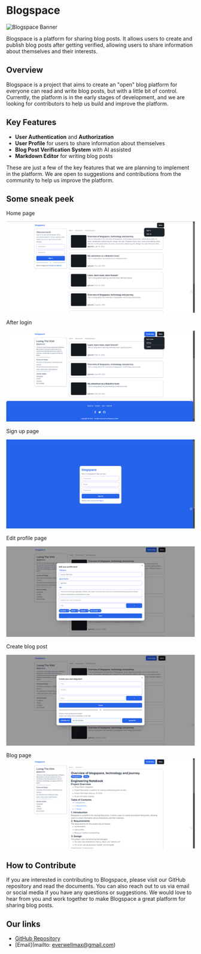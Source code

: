# Blogspace

![Blogspace Banner](/images/blogspace-banner.png)

Blogspace is a platform for sharing blog posts. It allows users to create and publish blog posts after getting verified, allowing users to share information about themselves and their interests.

## Overview

Blogspace is a project that aims to create an "open" blog platform for everyone can read and write blog posts, but with a little bit of control. Currently, the platform is in the early stages of development, and we are looking for contributors to help us build and improve the platform. 

## Key Features

- **User Authentication** and **Authorization**
- **User Profile** for users to share information about themselves
- **Blog Post Verification System** with AI assisted
- **Markdown Editor** for writing blog posts

These are just a few of the key features that we are planning to implement in the platform. We are open to suggestions and contributions from the community to help us improve the platform.

## Some sneak peek

Home page

![Home Page](./images/home-page.png)

After login

![After Login](./images/home-page-logged-in.png)

Sign up page

![Sign Up](./images/sign-up-page.png)

Edit profile page

![Edit Profile](./images/edit-profile-modal.png)

Create blog post

![Create Blog Post](./images/create-blog-modal.png)

Blog page
![Blog Page](./images/blog-page.png)


## How to Contribute

If you are interested in contributing to Blogspace, please visit our GitHub repository and read the documents. You can also reach out to us via email or social media if you have any questions or suggestions. We would love to hear from you and work together to make Blogspace a great platform for sharing blog posts.

## Our links

- [GitHub Repository](https://github.com/lgthevinh/blogspace/tree/main)
- [Email](mailto: everwellmax@gmail.com)